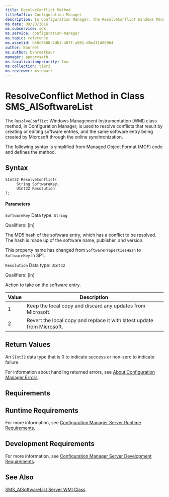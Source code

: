 ```yaml
---
title: ResolveConflict Method
titleSuffix: Configuration Manager
description: In Configuration Manager, the ResolveConflict Windows Management Instrumentation class method is used to resolve conflicts that result by creating or editing software entries, and the same software entry created by Microsoft through the online synchronization.
ms.date: 09/20/2016
ms.subservice: sdk
ms.service: configuration-manager
ms.topic: reference
ms.assetid: b58c5608-7db3-407f-a981-d0e411d06964
author: Banreet
ms.author: banreetkaur
manager: apoorvseth
ms.localizationpriority: low
ms.collection: tier3
ms.reviewer: mstewart
---
```

# ResolveConflict Method in Class SMS_AISoftwareList
The `ResolveConflict` Windows Management Instrumentation (WMI) class method, in Configuration Manager, is used to resolve conflicts that result by creating or editing software entries, and the same software entry being created by Microsoft through the online synchronization.

 The following syntax is simplified from Managed Object Format (MOF) code and defines the method.

## Syntax

```
SInt32 ResolveConflict(
     String SoftwareKey,
     UInt32 Resolution
);
```

#### Parameters
 `SoftwareKey`
 Data type: `String`

 Qualifiers: [in]

 The MD5 hash of the software entry, which has a conflict to be resolved. The hash is made up of the software name, publisher, and version.

 This property name has changed from `SoftwarePropertiesHash` to `SoftwareKey` in SP1.

 `Resolution`
 Data type: `UInt32`

 Qualifiers: [in]

 Action to take on the software entry.

|Value|Description|
|-----------|-----------------|
|1|Keep the local copy and discard any updates from Microsoft.|
|2|Revert the local copy and replace it with latest update from Microsoft.|

## Return Values
 An `SInt32` data type that is 0 to indicate success or non-zero to indicate failure.

 For information about handling returned errors, see [About Configuration Manager Errors](../../../../../develop/core/understand/about-configuration-manager-errors.md).

## Requirements

## Runtime Requirements
 For more information, see [Configuration Manager Server Runtime Requirements](../../../../../develop/core/reqs/server-runtime-requirements.md).

## Development Requirements
 For more information, see [Configuration Manager Server Development Requirements](../../../../../develop/core/reqs/server-development-requirements.md).

## See Also
 [SMS_AISoftwareList Server WMI Class](../../../../../develop/reference/core/clients/asset-intelligence/sms_aisoftwarelist-server-wmi-class.md)
